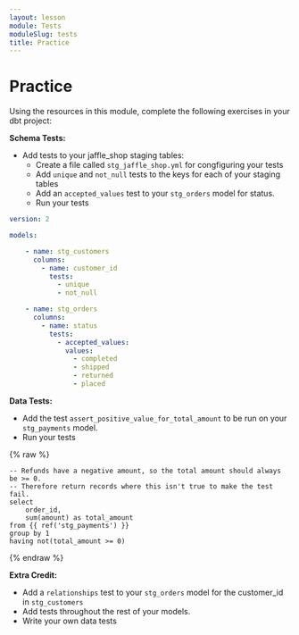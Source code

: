 ```yaml
---
layout: lesson
module: Tests
moduleSlug: tests
title: Practice
---
```


# Practice 
Using the resources in this module, complete the following exercises in your dbt project:

**Schema Tests:**
- Add tests to your jaffle_shop staging tables:
    - Create a file called `stg_jaffle_shop.yml` for congfiguring your tests
    - Add `unique` and `not_null` tests to the keys for each of your staging tables
    - Add an `accepted_values` test to your `stg_orders` model for status.
    - Run your tests

```yml
version: 2

models:

    - name: stg_customers
      columns: 
        - name: customer_id
          tests:
            - unique
            - not_null

    - name: stg_orders
      columns: 
        - name: status
          tests:
            - accepted_values:
              values:
                - completed
                - shipped
                - returned
                - placed
```

**Data Tests:**
- Add the test `assert_positive_value_for_total_amount` to be run on your `stg_payments` model.
- Run your tests

{% raw %}
```
-- Refunds have a negative amount, so the total amount should always be >= 0.
-- Therefore return records where this isn't true to make the test fail.
select
    order_id,
    sum(amount) as total_amount
from {{ ref('stg_payments') }}
group by 1
having not(total_amount >= 0)
```
{% endraw %}

**Extra Credit:**
- Add a `relationships` test to your `stg_orders` model for the customer_id in `stg_customers`
- Add tests throughout the rest of your models.
- Write your own data tests